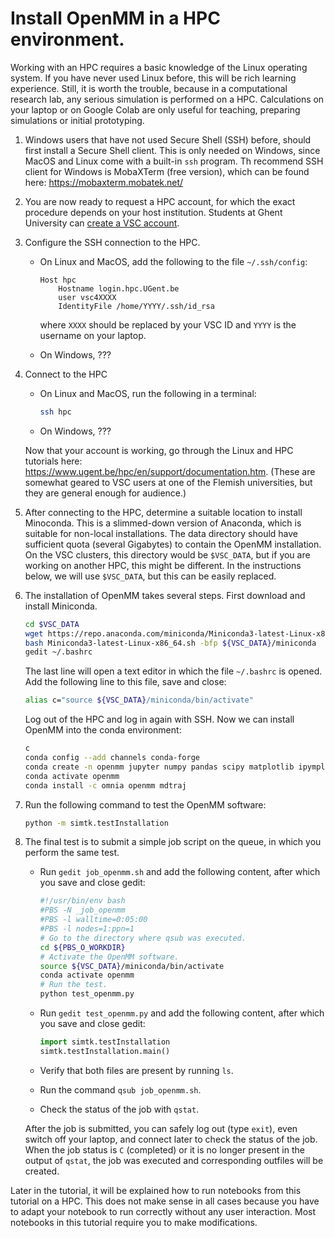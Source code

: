 
# Install OpenMM in a HPC environment.

Working with an HPC requires a basic knowledge of the Linux operating system. If you have never used Linux before, this will be rich learning experience. Still, it is worth the trouble, because in a computational  research lab, any serious simulation is performed on a HPC. Calculations on your laptop or on Google Colab are only useful for teaching, preparing simulations or initial prototyping.

1. Windows users that have not used Secure Shell (SSH) before, should first install a Secure Shell client. This is only needed on Windows, since MacOS and Linux come with a built-in `ssh` program. Th recommend SSH client for Windows is MobaXTerm (free version), which can be found here: https://mobaxterm.mobatek.net/

2. You are now ready to request a HPC account, for which the exact procedure depends on your host institution. Students at Ghent University can [create a VSC account](request_vsc_account_ugent.md).

3. Configure the SSH connection to the HPC.

    - On Linux and MacOS, add the following to the file `~/.ssh/config`:

        ```
        Host hpc
            Hostname login.hpc.UGent.be
            user vsc4XXXX
            IdentityFile /home/YYYY/.ssh/id_rsa
        ```
        where `XXXX` should be replaced by your VSC ID and `YYYY` is the username on your laptop.

    - On Windows, ???

4. Connect to the HPC

    - On Linux and MacOS, run the following in a terminal:

        ```bash
        ssh hpc
        ```

    - On Windows, ???

    Now that your account is working, go through the Linux and HPC tutorials here: https://www.ugent.be/hpc/en/support/documentation.htm. (These are somewhat geared to VSC users at one of the Flemish universities, but they are general enough for audience.)

5. After connecting to the HPC, determine a suitable location to install Minoconda. This is a slimmed-down version of Anaconda, which is suitable for non-local installations. The data directory should have sufficient quota (several Gigabytes) to contain the OpenMM installation. On the VSC clusters, this directory would be `$VSC_DATA`, but if you are working on another HPC, this might be different. In the instructions below, we will use `$VSC_DATA`, but this can be easily replaced.

6. The installation of OpenMM takes several steps. First download and install Miniconda.

    ```bash
    cd $VSC_DATA
    wget https://repo.anaconda.com/miniconda/Miniconda3-latest-Linux-x86_64.sh
    bash Miniconda3-latest-Linux-x86_64.sh -bfp ${VSC_DATA}/miniconda
    gedit ~/.bashrc
    ```

    The last line will open a text editor in which the file `~/.bashrc` is opened. Add the following line to this file, save and close:

    ```bash
    alias c="source ${VSC_DATA}/miniconda/bin/activate"
    ```

    Log out of the HPC and log in again with SSH. Now we can install OpenMM into the conda environment:

    ```bash
    c
    conda config --add channels conda-forge
    conda create -n openmm jupyter numpy pandas scipy matplotlib ipympl
    conda activate openmm
    conda install -c omnia openmm mdtraj
    ```

7. Run the following command to test the OpenMM software:

    ```bash
    python -m simtk.testInstallation
    ```

8. The final test is to submit a simple job script on the queue, in which you perform the same test.

    - Run `gedit job_openmm.sh` and add the following content, after which you save and close gedit:

        ```bash
        #!/usr/bin/env bash
        #PBS -N _job_openmm
        #PBS -l walltime=0:05:00
        #PBS -l nodes=1:ppn=1
        # Go to the directory where qsub was executed.
        cd ${PBS_O_WORKDIR}
        # Activate the OpenMM software.
        source ${VSC_DATA}/miniconda/bin/activate
        conda activate openmm
        # Run the test.
        python test_openmm.py
        ```

    - Run `gedit test_openmm.py` and add the following content, after which you save and close gedit:

        ```python
        import simtk.testInstallation
        simtk.testInstallation.main()
        ```

    - Verify that both files are present by running `ls`.

    - Run the command `qsub job_openmm.sh`.

    - Check the status of the job with `qstat`.

    After the job is submitted, you can safely log out (type `exit`), even switch off your laptop, and connect later to check the status of the job. When the job status is `C` (completed) or it is no longer present in the output of `qstat`, the job was executed and corresponding outfiles will be created.

Later in the tutorial, it will be explained how to run notebooks from this tutorial on a HPC. This does not make sense in all cases because you have to adapt your notebook to run correctly without any user interaction. Most notebooks in this tutorial require you to make modifications.
